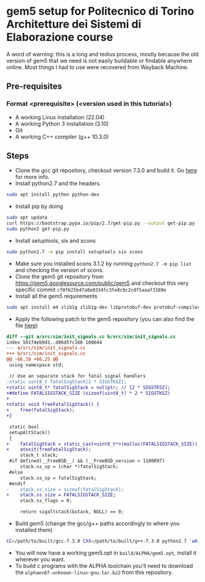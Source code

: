 # gem5 setup for Politecnico di Torino Architetture dei Sistemi di Elaborazione course
 
A word of warning: this is a long and tedius process, mostly because the old version of gem5 that we need is not easily buildable or findable anywhere online. Most things I had to use were recovered from Wayback Machine.

## Pre-requisites
### Format \<prerequisite\> (\<version used in this tutorial\>)
- A working Linux installation (22.04)
- A working Python 3 installation (3.10)
- Git
- A working C++ compiler (g++ 10.3.0)

## Steps
- Clone the gcc git repository, checkout version 7.3.0 and build it. Go [here](BUILDING_GCC.md) for more info.
- Install python2.7 and the headers. 
```bash
sudo apt install python python-dev
```
- Install pip by doing
```bash
sudo apt update
curl https://bootstrap.pypa.io/pip/2.7/get-pip.py --output get-pip.py
sudo python2 get-pip.py
```
- Install setuptools, six and scons
```bash
sudo python2.7 -m pip install setuptools six scons
```
- Make sure you installed scons 3.1.2 by running `python2.7 -m pip list` and checking the version of scons.
- Clone the gem5 git repository from https://gem5.googlesource.com/public/gem5 and checkout this very specific commit `cf0f625b47a8e0334fc3fe8c0c2cdf5aaaf3389e`
- Install all the gem5 requirements
```bash
sudo apt install m4 zlib1g zlib1g-dev libprotobuf-dev protobuf-compiler libprotoc-dev libgoogle-perftools-dev
```
- Apply the following patch to the gem5 repository (you can also find the file [here](gem5.patch))
```diff
diff --git a/src/sim/init_signals.cc b/src/sim/init_signals.cc
index 501f4eb9d1..d06d5fc166 100644
--- a/src/sim/init_signals.cc
+++ b/src/sim/init_signals.cc
@@ -66,18 +66,25 @@
 using namespace std;

 // Use an separate stack for fatal signal handlers
-static uint8_t fatalSigStack[2 * SIGSTKSZ];
+static uint8_t* fatalSigStack = nullptr; // [2 * SIGSTKSZ];
+#define FATALSIGSTACK_SIZE (sizeof(uint8_t) * 2 * SIGSTKSZ)
+
+static void freeFatalSigStack() {
+    free(fatalSigStack);
+}

 static bool
 setupAltStack()
 {
+    fatalSigStack = static_cast<uint8_t*>(malloc(FATALSIGSTACK_SIZE));
+    atexit(freeFatalSigStack);
     stack_t stack;
 #if defined(__FreeBSD__) && (__FreeBSD_version < 1100097)
     stack.ss_sp = (char *)fatalSigStack;
 #else
     stack.ss_sp = fatalSigStack;
 #endif
-    stack.ss_size = sizeof(fatalSigStack);
+    stack.ss_size = FATALSIGSTACK_SIZE;
     stack.ss_flags = 0;

     return sigaltstack(&stack, NULL) == 0;
```
- Build gem5 (change the gcc/g++ paths accordingly to where you installed them)
```bash
CC=/path/to/built/gcc-7.3.0 CXX=/path/to/built/g++-7.3.0 python2.7 `which scons`-j$(nproc) build/ALPHA/gem5.opt
```
- You will now have a working gem5.opt in `build/ALPHA/gem5.opt`, install it wherever you want.
- To build c programs with the ALPHA toolchain you'll need to download the `alphaev67-unknown-linux-gnu.tar.bz2` from this repository.
